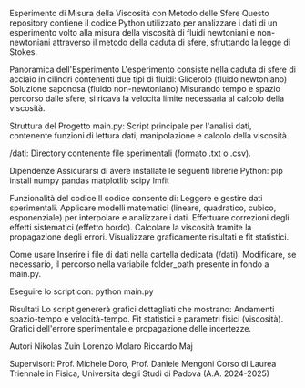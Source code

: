 Esperimento di Misura della Viscosità con Metodo delle Sfere
Questo repository contiene il codice Python utilizzato per analizzare i dati di un esperimento volto alla misura della viscosità di fluidi newtoniani e non-newtoniani attraverso il metodo della caduta di sfere, sfruttando la legge di Stokes.

Panoramica dell'Esperimento
L'esperimento consiste nella caduta di sfere di acciaio in cilindri contenenti due tipi di fluidi:
Glicerolo (fluido newtoniano)
Soluzione saponosa (fluido non-newtoniano)
Misurando tempo e spazio percorso dalle sfere, si ricava la velocità limite necessaria al calcolo della viscosità.

Struttura del Progetto
main.py: Script principale per l'analisi dati, contenente funzioni di lettura dati, manipolazione e calcolo della viscosità.

/dati: Directory contenente file sperimentali (formato .txt o .csv).

Dipendenze
Assicurarsi di avere installate le seguenti librerie Python:
pip install numpy pandas matplotlib scipy lmfit

Funzionalità del codice
Il codice consente di:
Leggere e gestire dati sperimentali.
Applicare modelli matematici (lineare, quadratico, cubico, esponenziale) per interpolare e analizzare i dati.
Effettuare correzioni degli effetti sistematici (effetto bordo).
Calcolare la viscosità tramite la propagazione degli errori.
Visualizzare graficamente risultati e fit statistici.

Come usare
Inserire i file di dati nella cartella dedicata (/dati).
Modificare, se necessario, il percorso nella variabile folder_path presente in fondo a main.py.

Eseguire lo script con:
python main.py

Risultati
Lo script genererà grafici dettagliati che mostrano:
Andamenti spazio-tempo e velocità-tempo.
Fit statistici e parametri fisici (viscosità).
Grafici dell'errore sperimentale e propagazione delle incertezze.

Autori
Nikolas Zuin
Lorenzo Molaro
Riccardo Maj

Supervisori: Prof. Michele Doro, Prof. Daniele Mengoni
Corso di Laurea Triennale in Fisica, Università degli Studi di Padova (A.A. 2024-2025)

